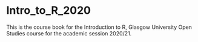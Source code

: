 # Intro_to_R_2020

This is the course book for the Introduction to R, Glasgow University Open Studies course for the academic session 2020/21.
